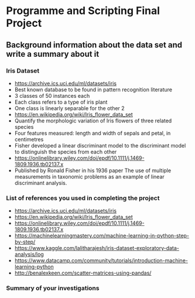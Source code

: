 # Programme and Scripting Final Project

## Background information about the data set and write a summary about it

### Iris Dataset 
- https://archive.ics.uci.edu/ml/datasets/iris
 - Best known database to be found in pattern recognition literature
 - 3 classes of 50 instances each
 - Each class refers to a type of iris plant
 - One class is linearly separable for the other 2
- https://en.wikipedia.org/wiki/Iris_flower_data_set
 - Quantify the morphologic variation of Iris flowers of three related species
 - Four features measured: length and width of sepals and petal, in centimetres
 - Fisher developed a linear discriminant model to the discriminant model to distinguish the species from each other
- https://onlinelibrary.wiley.com/doi/epdf/10.1111/j.1469-1809.1936.tb02137.x
 - Published by Ronald Fisher in his 1936 paper The use of multiple measurements in taxonomic problems as an example of linear discriminant analysis.

### List of references you used in completing the project 
- https://archive.ics.uci.edu/ml/datasets/iris
- https://en.wikipedia.org/wiki/Iris_flower_data_set
- https://onlinelibrary.wiley.com/doi/epdf/10.1111/j.1469-1809.1936.tb02137.x
- https://machinelearningmastery.com/machine-learning-in-python-step-by-step/
- https://www.kaggle.com/lalitharajesh/iris-dataset-exploratory-data-analysis/log
- https://www.datacamp.com/community/tutorials/introduction-machine-learning-python
- http://benalexkeen.com/scatter-matrices-using-pandas/

### Summary of your investigations 